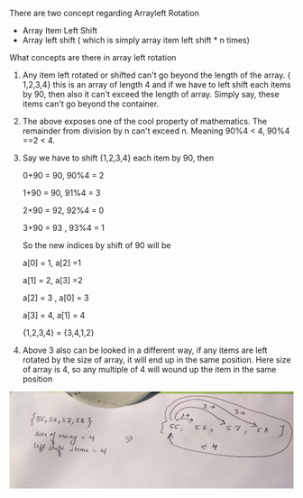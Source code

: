 There are two concept regarding Arrayleft Rotation


* Array Item Left Shift
* Array left shift ( which is simply array item left shift * n times)

What concepts are there in array left rotation 

1. Any item left rotated or shifted can't go beyond the length of the array. { 1,2,3,4} this is an array of length 4 and if we have to left shift each items by 90, then also it can't exceed the length of array. Simply say, these items can't go beyond the container.
2. The above exposes one of the cool property of mathematics. The remainder from division by n can't exceed n. Meaning 90%4 < 4, 90%4 ==2 < 4.
3. Say we have to shift {1,2,3,4} each item by 90, then 

    0+90 = 90, 90%4 = 2
    
    1+90 = 90, 91%4 = 3
    
    2+90  = 92, 92%4 = 0
    
    3+90 = 93 , 93%4 = 1
    
    So the new indices by shift of 90 will be
    
    a[0] = 1,  a[2] =1
 
    a[1] = 2,  a[3] =2
    
    a[2] = 3 ,  a[0] = 3
    
    a[3] = 4,  a[1] = 4
    
    {1,2,3,4} = {3,4,1,2}
    
4. Above 3 also can be looked in a different way, if any items are left rotated by the size of array, it will end up in the same position. Here size of array is 4, so any multiple of 4 will wound up the item in the same position

![Left Rotation Item](https://github.com/codingwithlaaptu/hackerrank/blob/master/pics/ArrayLeftRotation.png) 